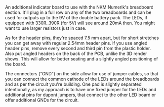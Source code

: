 An additional indicator board to use with the NKM Numerik's breadboard section.
It'll plug in a full row on any of the two breadboards and can be used for outputs up to the 9V of the double battery pack.
The LEDs, if equipped with 330R..390R (for 5V) will see around 20mA then. You might want to use larger resistors just in case.

As for the header pins, they're spaced 7.5 mm apart, but for short stretches you can get away with regular 2.54mm header pins. If you use angled header pins, remove every second and third pin from the plastic holder. Also put angled headers on the back of the PCB, unlike the 3D render shows. This will allow for better seating and a slightly angled positioning of the board.

The connectors ("GND") on the side allow for use of jumper cables, so that you can connect the common cathode of the LEDs around the breadboards and as per the circuit you're building. One pad is slightly separated intentionally, as my approach is to have one fixed jumper for the LEDs and additional pins for dupont jumpers, that connect to the other LED board or offer additional GNDs for the circuit.

